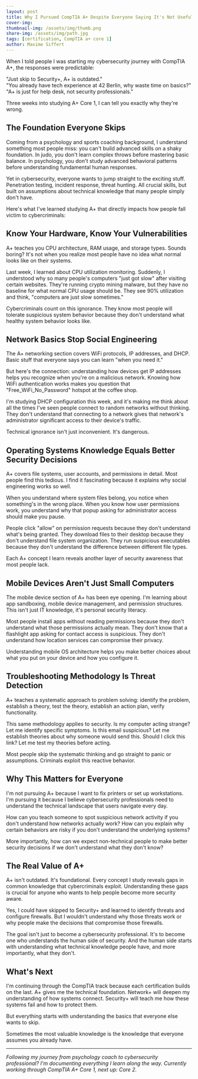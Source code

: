 ```yaml
---
layout: post
title: Why I Pursued CompTIA A+ Despite Everyone Saying It's Not Useful
cover-img: 
thumbnail-img: /assets/img/thumb.png
share-img: /assets/img/path.jpg
tags: [certification, CompTIA a+ core 1]
author: Maxime Siffert
---
```


When I told people I was starting my cybersecurity journey with CompTIA A+, the responses were predictable:

"Just skip to Security+, A+ is outdated."  
"You already have tech experience at 42 Berlin, why waste time on basics?"  
"A+ is just for help desk, not security professionals."

Three weeks into studying A+ Core 1, I can tell you exactly why they're wrong.

## The Foundation Everyone Skips

Coming from a psychology and sports coaching background, I understand something most people miss: you can't build advanced skills on a shaky foundation. In judo, you don't learn complex throws before mastering basic balance. In psychology, you don't study advanced behavioral patterns before understanding fundamental human responses.

Yet in cybersecurity, everyone wants to jump straight to the exciting stuff. Penetration testing, incident response, threat hunting. All crucial skills, but built on assumptions about technical knowledge that many people simply don't have.

Here's what I've learned studying A+ that directly impacts how people fall victim to cybercriminals:

## Know Your Hardware, Know Your Vulnerabilities

A+ teaches you CPU architecture, RAM usage, and storage types. Sounds boring? It's not when you realize most people have no idea what normal looks like on their systems.

Last week, I learned about CPU utilization monitoring. Suddenly, I understood why so many people's computers "just got slow" after visiting certain websites. They're running crypto mining malware, but they have no baseline for what normal CPU usage should be. They see 90% utilization and think, "computers are just slow sometimes."

Cybercriminals count on this ignorance. They know most people will tolerate suspicious system behavior because they don't understand what healthy system behavior looks like.

## Network Basics Stop Social Engineering

The A+ networking section covers WiFi protocols, IP addresses, and DHCP. Basic stuff that everyone says you can learn "when you need it." 

But here's the connection: understanding how devices get IP addresses helps you recognize when you're on a malicious network. Knowing how WiFi authentication works makes you question that "Free_WiFi_No_Password" hotspot at the coffee shop.

I'm studying DHCP configuration this week, and it's making me think about all the times I've seen people connect to random networks without thinking. They don't understand that connecting to a network gives that network's administrator significant access to their device's traffic.

Technical ignorance isn't just inconvenient. It's dangerous.

## Operating Systems Knowledge Equals Better Security Decisions

A+ covers file systems, user accounts, and permissions in detail. Most people find this tedious. I find it fascinating because it explains why social engineering works so well.

When you understand where system files belong, you notice when something's in the wrong place. When you know how user permissions work, you understand why that popup asking for administrator access should make you pause.

People click "allow" on permission requests because they don't understand what's being granted. They download files to their desktop because they don't understand file system organization. They run suspicious executables because they don't understand the difference between different file types.

Each A+ concept I learn reveals another layer of security awareness that most people lack.

## Mobile Devices Aren't Just Small Computers

The mobile device section of A+ has been eye opening. I'm learning about app sandboxing, mobile device management, and permission structures. This isn't just IT knowledge, it's personal security literacy.

Most people install apps without reading permissions because they don't understand what those permissions actually mean. They don't know that a flashlight app asking for contact access is suspicious. They don't understand how location services can compromise their privacy.

Understanding mobile OS architecture helps you make better choices about what you put on your device and how you configure it.

## Troubleshooting Methodology Is Threat Detection

A+ teaches a systematic approach to problem solving: identify the problem, establish a theory, test the theory, establish an action plan, verify functionality.

This same methodology applies to security. Is my computer acting strange? Let me identify specific symptoms. Is this email suspicious? Let me establish theories about why someone would send this. Should I click this link? Let me test my theories before acting.

Most people skip the systematic thinking and go straight to panic or assumptions. Criminals exploit this reactive behavior.

## Why This Matters for Everyone

I'm not pursuing A+ because I want to fix printers or set up workstations. I'm pursuing it because I believe cybersecurity professionals need to understand the technical landscape that users navigate every day.

How can you teach someone to spot suspicious network activity if you don't understand how networks actually work? How can you explain why certain behaviors are risky if you don't understand the underlying systems?

More importantly, how can we expect non-technical people to make better security decisions if we don't understand what they don't know?

## The Real Value of A+

A+ isn't outdated. It's foundational. Every concept I study reveals gaps in common knowledge that cybercriminals exploit. Understanding these gaps is crucial for anyone who wants to help people become more security aware.

Yes, I could have skipped to Security+ and learned to identify threats and configure firewalls. But I wouldn't understand why those threats work or why people make the decisions that compromise those firewalls.

The goal isn't just to become a cybersecurity professional. It's to become one who understands the human side of security. And the human side starts with understanding what technical knowledge people have, and more importantly, what they don't.

## What's Next

I'm continuing through the CompTIA track because each certification builds on the last. A+ gives me the technical foundation. Network+ will deepen my understanding of how systems connect. Security+ will teach me how these systems fail and how to protect them.

But everything starts with understanding the basics that everyone else wants to skip.

Sometimes the most valuable knowledge is the knowledge that everyone assumes you already have.

---

*Following my journey from psychology coach to cybersecurity professional? I'm documenting everything I learn along the way. Currently working through CompTIA A+ Core 1, next up: Core 2.*
